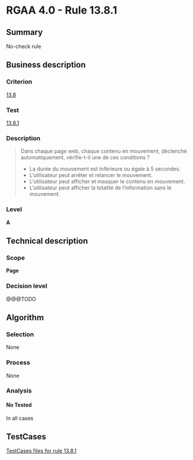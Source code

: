 # RGAA 4.0 - Rule 13.8.1

## Summary
No-check rule


## Business description

### Criterion
[13.8](https://www.numerique.gouv.fr/publications/rgaa-accessibilite/methode/criteres/#crit-13-8)

### Test
[13.8.1](https://www.numerique.gouv.fr/publications/rgaa-accessibilite/methode/criteres/#test-13-8-1)

### Description
> Dans chaque page web, chaque contenu en mouvement, déclenché automatiquement, vérifie-t-il une de ces conditions ?
> 
> * La durée du mouvement est inférieure ou égale à 5 secondes.
> * L’utilisateur peut arrêter et relancer le mouvement.
> * L’utilisateur peut afficher et masquer le contenu en mouvement.
> * L’utilisateur peut afficher la totalité de l’information sans le mouvement.

### Level
**A**


## Technical description

### Scope
**Page**

### Decision level
@@@TODO


## Algorithm

### Selection
None

### Process
None

### Analysis

#### No Tested
In all cases


##  TestCases

[TestCases files for rule 13.8.1](https://gitlab.com/asqatasun/Asqatasun/-/tree/v5/rules/rules-rgaa4.0/src/test/resources/testcases/rgaa40//Rgaa40Rule130801/)


